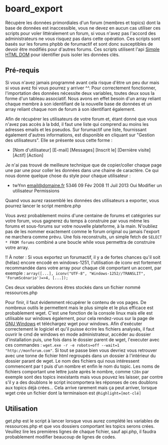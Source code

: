 board_export
============

Récupère les données primordiales d'un forum (membres et topics) dont la base de données est inaccessible, vous ne devez en aucun cas utiliser ces scripts pour voler littéralement un forum, si vous n'avez pas l'accord des administrateurs ne vous risquez pas dans cette opération. Ces scripts sont basés sur les forums phpbb de forumactif et sont donc susceptibles de devoir être modifiés pour d'autres forums. 
Ces scripts utilisent l'api [Simple HTML DOM](http://simplehtmldom.sourceforge.net/) pour identifier puis isoler les données clés. 

Pré-requis
------------

Si vous n'avez jamais programmé avant cela risque d'être un peu dur mais si vous avez foi vous pourrez y arriver ^^. 
Pour correctement fonctionner, l'importation des données nécessite deux variables, toutes deux sous la forme d'un tableau associatif. Nous avons en effet besoin d'un array reliant chaque membre à son identifiant de la nouvelle base de données et un array reliant chaque nom de forum à son identifiant également. 

Afin de récupérer les utilisateurs de votre forum et, étant donné que vous n'avez pas accès à la bdd, il faut une liste qui comprend au moins les adresses emails et les pseudos. Sur forumactif une liste, fournissant également d'autres informations, est disponible en cliquant sur "Gestion des utilisateurs". Elle se présente sous cette forme :
- [Nom d'utilisateur]  [E-mail]	[Messages]	[Inscrit le]	[Dernière visite]	[Actif]	[Action]

Je n'ai pas trouvé de meilleure technique que de copier/coller chaque page une par une pour coller les données dans une chaine de caractère. Ce qui nous donne quelque chose du style pour chaque utilisateur :
- twYnn  email@domaine.fr	5346	09 Fév 2008	11 Juil 2013	Oui	Modifier un utilisateur  Permissions

Quand vous aurez rassemblé les données des utilisateurs a exporter, vous pourrez lancer le script membre.php


Vous avez probablement moins d'une centaine de forums et catégories sur votre forum, vous gagnerez du temps à construire par vous même les forums et sous-forums sur votre nouvelle plateforme, à la main. N'oubliez pas de les nommer exactement comme le forum original ou jamais l'export ne marchera comme prévu. 
Une fois reconstruits, un simple fetch de `SELECT * FROM forums` combiné a une boucle while vous permettra de construire votre array. 

!! À noter : Si vous exportez un forumactif, il y a de fortes chances qu'il soit (hélas) encore encodé en windows-1251, l'utilisation de iconv est fortement recommandée dans votre array pour chaque clé comportant un accent, par exemple : `array([...], iconv("UTF-8", "Windows-1252//TRANSLIT", 'ForumScénario')=>4, [...]);`

Ces deux variables devrons êtres stockés dans un fichier nommé ressources.php

Pour finir, il faut évidemment récupérer le contenu de vos pages. De nombreux outils le permettent mais le plus simple et le plus efficace est probablement wget. C'est une fonction de la console linux mais elle est utilisable sur windows également, pour cela rendez-vous sur la page de [GNU Windows](http://gnuwin32.sourceforge.net/install.html) et téléchargez wget pour windows. 
Afin d'exécuter correctement le logiciel et qu'il puisse écrire les fichiers analysés, il faut ouvrir le cmd de windows en mode administrateur, accéder au dossier d'installation puis, une fois dans le dossier parent de wget, l'executer avec ces commandes : `wget.exe -r -e robots=off --wait=1 "http://monforum.com"`. Si tout se passe bien vous devriez vous retrouver avec une tonne de fichier html regroupés dans un dossier à l'intérieur du dossier parant de wget. Le nom des fichiers qui nous intéressent commencent par t puis d'un nombre et enfin le nom du topic. 
Les noms de fichiers comportant une lettre juste après le nombre, comme `t28n` par exemple sont des topics inexistants mais vous pouvez les laisser, par contre s'il y a des doublons le script incomportera les réponses de ces doublons aux topics déjà crées... Cela arrive rarement mais ça peut arriver, lorsque wget crée un fichier dont la terminaison est `@highlight=[mot-clé]`

Utilisation
------------

get.php est le script à lancer lorsque vous aurez complété les variables de ressources.php et que vos dossiers comportant les topics serons crées. Veuillez lire les premières lignes de chaque fichier, sauf api.php, il faudra probablement modifier beaucoup de lignes de codes. 
